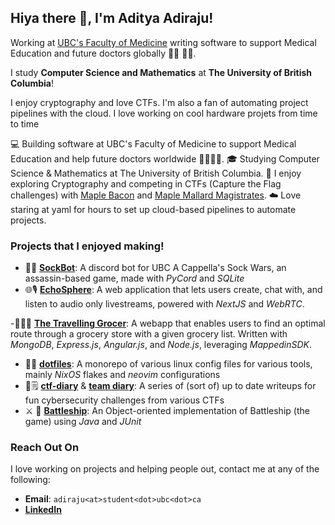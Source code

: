 ## Hiya there 👋, I'm Aditya Adiraju!

Working at [UBC's Faculty of Medicine](https://med.ubc.ca/) writing software to support Medical Education and future doctors globally 👨‍⚕️ 👩‍⚕️.

I study **Computer Science and Mathematics** at **The University of British Columbia**!

I enjoy cryptography and love CTFs. I'm also a fan of automating project pipelines with the cloud. I love working on cool hardware projets from time to time 

💻 Building software at UBC's Faculty of Medicine to support Medical Education and help future doctors worldwide 👨‍⚕️👩‍⚕️.
🎓 Studying Computer Science & Mathematics at The University of British Columbia.
🔐 I enjoy exploring Cryptography and competing in CTFs (Capture the Flag challenges) with [Maple Bacon](https://maplebacon.org/) and [Maple Mallard Magistrates](https://github.com/mmm-team).
☁️ Love staring at yaml for hours to set up cloud-based pipelines to automate projects.


### Projects that I enjoyed making!

- 🧦🤖 [**SockBot**](https://github.com/aditya-adiraju/SockBot): A discord bot for UBC A Cappella's Sock Wars, an assassin-based game, made with *PyCord* and *SQLite*
- 🌐🎙️ [**EchoSphere**](https://github.com/aditya-adiraju/echo-sphere/): A web application that lets users create, chat with, and listen to audio only livestreams, powered with *NextJS* and *WebRTC*.

-🏃‍➡️🛒 [**The Travelling Grocer**](https://github.com/aditya-adiraju/TheTravellingGrocer): A webapp that enables users to find an optimal route through a grocery store with a given grocery list. Written with *MongoDB*, *Express.js*, *Angular.js*, and *Node.js*, leveraging *MappedinSDK*. 
- 🐧🐧 [**dotfiles**](https://github.com/aditya-adiraju/dotfiles): A monorepo of various linux config files for various tools, mainly *NixOS* flakes and *neovim* configurations
- 🏁🗒️ [**ctf-diary**](https://github.com/aditya-adiraju/capture-the-flag) & [**team diary**](https://github.com/mmm-team/public-writeups/): A series of (sort of) up to date writeups for fun cybersecurity challenges from various CTFs
- ⚔️ 🚢 [**Battleship**](): An Object-oriented implementation of Battleship (the game) using *Java* and *JUnit*

### Reach Out On
I love working on projects and helping people out, contact me at any of the following:

- **Email**: `adiraju<at>student<dot>ubc<dot>ca`
- [**LinkedIn**](https://linkedin.com/in/adityaadiraju)
